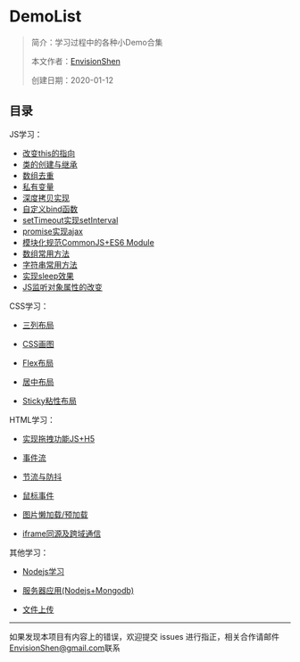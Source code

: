 # DemoList

> 简介：学习过程中的各种小Demo合集
>
> 本文作者：[EnvisionShen](https://github.com/MrEnvision)
>
> 创建日期：2020-01-12



## 目录

JS学习：

- [改变this的指向](./改变this指向/bind_call_apply.js)
- [类的创建与继承](./类创建与继承)
- [数组去重](./数组去重/index.js)
- [私有变量](./私有变量/index.js)
- [深度拷贝实现](./深度拷贝实现/index.js)
- [自定义bind函数](./bind函数实现/index.js)
- [setTimeout实现setInterval](./setTimeout实现setInterval/index.js)
- [promise实现ajax](./promise实现ajax/index.js)
- [模块化规范CommonJS+ES6 Module](./模块化规范)
- [数组常用方法](./数组常用方法/index.js)
- [字符串常用方法](./字符串常用方法/index.js)
- [实现sleep效果](./实现sleep效果/index.js)
- [JS监听对象属性的改变](./JS监听对象属性的改变)

CSS学习：

- [三列布局](./三列布局)
- [CSS画图](./CSS画图)
- [Flex布局](./Flex布局)
- [居中布局](./居中布局)

- [Sticky粘性布局](./sticky粘性布局)

HTML学习：

- [实现拖拽功能JS+H5](./实现拖拽功能)

- [事件流](./事件流/index.html)
- [节流与防抖](./节流与防抖)
- [鼠标事件](./鼠标事件)
- [图片懒加载/预加载](./图片懒加载与预加载)
- [iframe同源及跨域通信](./iframe同源及跨域通信)

其他学习：

- [Nodejs学习](./Nodejs学习)

- [服务器应用(Nodejs+Mongodb)](./服务器应用_Nodejs_Mongodb)

- [文件上传](./文件上传)

  

------

如果发现本项目有内容上的错误，欢迎提交 issues 进行指正，相关合作请邮件<a href="mailto:EnvisionShen@gmail.com">EnvisionShen@gmail.com</a>联系

